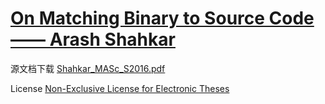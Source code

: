 # [On Matching Binary to Source Code —— Arash Shahkar](http://spectrum.library.concordia.ca/980919/)


源文档下载 [Shahkar_MASc_S2016.pdf](https://users.encs.concordia.ca/~mmannan/student-resources/Thesis-MASc-Shahkar-2016.pdf)

 License [Non-Exclusive License for Electronic Theses](http://spectrum.library.concordia.ca/SpectrumLicenseThesis.pdf)


